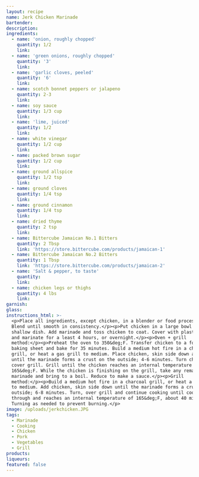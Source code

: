 ```yaml
---
layout: recipe
name: Jerk Chicken Marinade
bartender:
description:
ingredients:
  - name: 'onion, roughly chopped'
    quantity: 1/2
    link:
  - name: 'green onions, roughly chopped'
    quantity: '3'
    link:
  - name: 'garlic cloves, peeled'
    quantity: '6'
    link:
  - name: scotch bonnet peppers or jalapeno
    quantity: 2-3
    link:
  - name: soy sauce
    quantity: 1/3 cup
    link:
  - name: 'lime, juiced'
    quantity: 1/2
    link:
  - name: white vinegar
    quantity: 1/2 cup
    link:
  - name: packed brown sugar
    quantity: 1/2 cup
    link:
  - name: ground allspice
    quantity: 1/2 tsp
    link:
  - name: ground cloves
    quantity: 1/4 tsp
    link:
  - name: ground cinnamon
    quantity: 1/4 tsp
    link:
  - name: dried thyme
    quantity: 2 tsp
    link:
  - name: Bittercube Jamaican No.1 Bitters
    quantity: 2 Tbsp
    link: 'https://store.bittercube.com/products/jamaican-1'
  - name: Bittercube Jamaican No.2 Bitters
    quantity: 1 Tbsp
    link: 'https://store.bittercube.com/products/jamaican-2'
  - name: 'Salt & pepper, to taste'
    quantity:
    link:
  - name: chicken legs or thighs
    quantity: 4 lbs
    link:
garnish:
glass:
instructions_html: >-
  <p>Place all ingredients, except chicken, in a blender or food processor.
  Blend until smooth in consistency.</p><p>Put chicken in a large bowl or
  shallow dish. Add marinade and toss chicken to coat. Cover with plastic wrap
  and marinate for a least 4 hours, or overnight.</p><p>Oven + grill
  method:</p><p>Preheat the oven to 350&deg;F. Transfer chicken to a foil-lined
  baking sheet and bake for 35 minutes. Build a medium hot fire in a charcoal
  grill, or heat a gas grill to medium. Place chicken, skin side down and cook
  until the marinade forms a crust on the outside; 4-6 minutes. Turn chicken and
  cover grill. Grill until the chicken reaches an internal temperature of
  165&deg;F. While the chicken is finishing on the grill, take any remaining
  marinade and bring to a boil. Reduce to make a sauce.</p><p>Grill
  method:</p><p>Build a medium hot fire in a charcoal grill, or heat a gas grill
  to medium. Add chicken, skin side down until the marinade forms a crust on the
  outside; 6-8 minutes. Turn, over grill and continue cooking until cooked
  through and reaches an internal temperature of 165&deg;F, about 40 minutes.
  Turning as needed to prevent burning.</p>
image: /uploads/jerkchicken.JPG
tags:
  - Marinade
  - Cooking
  - Chicken
  - Pork
  - Vegetables
  - Grill
products:
liqueurs:
featured: false
---
```


